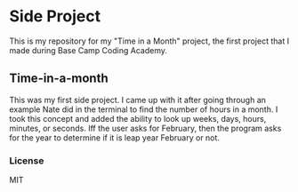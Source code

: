# Side Project
This is my repository for my "Time in a Month" project, 
the first project that I made during Base Camp Coding Academy.

## Time-in-a-month
This was my first side project. 
I came up with it after going through an example Nate did in the terminal to find the number of hours in a month. 
I took this concept and added the ability to look up weeks, days, hours, minutes, or seconds. 
Iff the user asks for February, then the program asks for the year to determine if it is leap year February or not.

### License
MIT
